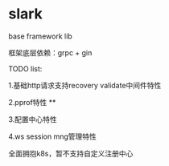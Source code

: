 # slark

base framework lib

框架底层依赖：grpc + gin

TODO list:

1.基础http请求支持recovery validate中间件特性

2.pprof特性 **

3.配置中心特性

4.ws session mng管理特性

全面拥抱k8s，暂不支持自定义注册中心